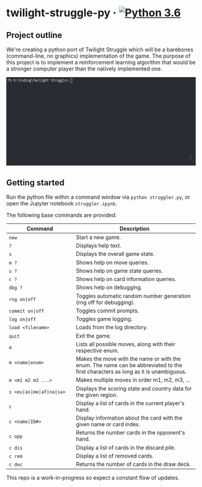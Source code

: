 # twilight-struggle-py &middot; [![Python 3.6](https://img.shields.io/badge/python-3.6+-blue.svg)](https://www.python.org/downloads/release/python-360/)

## Project outline
We're creating a python port of Twilight Struggle which will be a barebones (command-line, no graphics) implementation of the game. The purpose of this project is to implement a reinforcement learning algorithm that would be a stronger computer player than the natively implemented one.

<img src='assets/showcase.gif' width='600' alt='Command line interface'>

## Getting started
Run the python file within a command window via `python struggler.py`, or open the Jupyter notebook `struggler.ipynb`.

The following base commands are provided:

| Command | Description |
|---------|-------------|
|`new`|                                 Start a new game.|
|`?`|                                   Displays help text.|
|`s`|                                   Displays the overall game state.|
|`m ?`|                                 Shows help on move queries.|
|`s ?`|                                 Shows help on game state queries.|
|`c ?`|                                 Shows help on card information queries.|
|`dbg ?`|                               Shows help on debugging.|
|`rng on\|off`|                         Toggles automatic random number generation (rng off for debugging).|
|`commit on\|off`|                      Toggles commit prompts.|
|`log on\|off`|                         Toggles game logging.
|`load <filename>`|                     Loads <filename> from the log directory.
|`quit`|                                Exit the game.|
|`m`|                                   Lists all possible moves, along with their respective enum.|
|`m <name\|enum>` <img width=140/>|     Makes the move with the name or with the enum. The name can be abbreviated to the first characters as long as it is unambiguous.|
|`m <m1 m2 m3 ...>`|                    Makes multiple moves in order m1, m2, m3, ...|
|`s <eu\|as\|me\|af\|na\|sa>` |         Displays the scoring state and country data for the given region.|
|`c`|                                   Display a list of cards in the current player's hand.|
|`c <name\|ID#>`|                       Display information about the card with the given name or card index.|
|`c opp`|                               Returns the number cards in the opponent's hand.|
|`c dis`|                               Display a list of cards in the discard pile.|
|`c rem`|                               Display a list of removed cards.|
|`c dec`|                               Returns the number of cards in the draw deck.|

This repo is a work-in-progress so expect a constant flow of updates.
